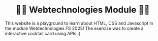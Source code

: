 <div align="center">
    <h1>👨‍💻 Webtechnologies Module 👩‍💻</h1>
</div>

This website is a playground to learn about HTML, CSS and Javascript in the module Webtechnologies FS 2025!
The exercise was to create a interactive cocktail card using APIs :)
